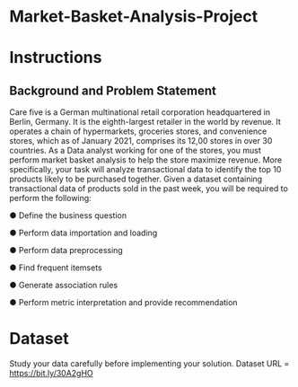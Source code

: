 # Market-Basket-Analysis-Project

# Instructions

## Background and Problem Statement

Care five is a German multinational retail corporation headquartered in Berlin, Germany. It is the eighth-largest retailer in the world by revenue. It operates a chain of hypermarkets, groceries stores, and convenience stores, which as of January 2021, comprises its 12,00 stores in over 30 countries. As a Data analyst working for one of the stores, you must perform market basket analysis to help the store maximize revenue. More specifically, your task will analyze transactional data to identify the top 10 products likely to be purchased together. Given a dataset containing transactional data of products sold in the past week, you will be required to perform the following:


● Define the business question


● Perform data importation and loading


● Perform data preprocessing


● Find frequent itemsets


● Generate association rules


● Perform metric interpretation and provide recommendation


# Dataset

Study your data carefully before implementing your solution. Dataset URL = https://bit.ly/30A2gHO
